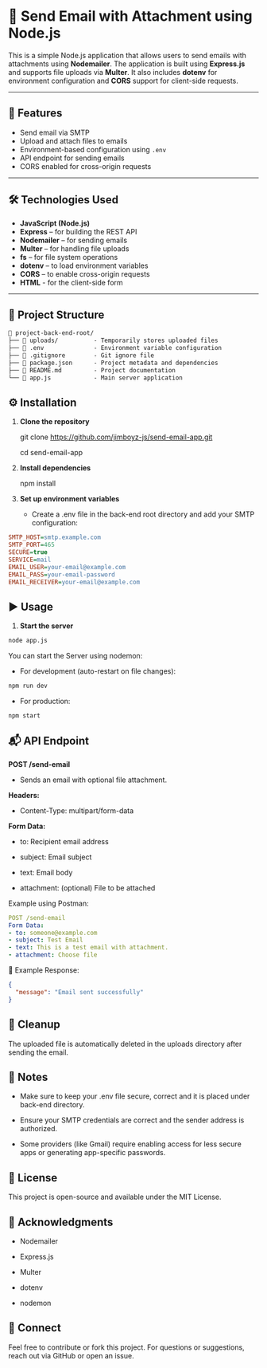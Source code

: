 # 📧 Send Email with Attachment using Node.js

This is a simple Node.js application that allows users to send emails with attachments using **Nodemailer**. The application is built using **Express.js** and supports file uploads via **Multer**. It also includes **dotenv** for environment configuration and **CORS** support for client-side requests.

---

## 🚀 Features

- Send email via SMTP
- Upload and attach files to emails
- Environment-based configuration using `.env`
- API endpoint for sending emails
- CORS enabled for cross-origin requests

---

## 🛠️ Technologies Used

- **JavaScript (Node.js)**
- **Express** – for building the REST API
- **Nodemailer** – for sending emails
- **Multer** – for handling file uploads
- **fs** – for file system operations
- **dotenv** – to load environment variables
- **CORS** – to enable cross-origin requests
- **HTML** - for the client-side form

---

## 📁 Project Structure

```markdown
📁 project-back-end-root/
├── 📁 uploads/          - Temporarily stores uploaded files
├── 📄 .env              - Environment variable configuration
├── 📄 .gitignore        - Git ignore file
├── 📄 package.json      - Project metadata and dependencies
├── 📄 README.md         - Project documentation
└── 📄 app.js            - Main server application

```

## ⚙️ Installation

1. **Clone the repository**
   
   git clone https://github.com/jimboyz-js/send-email-app.git
   
   cd send-email-app

2. **Install dependencies**

    npm install

3. **Set up environment variables**

    * Create a .env file in the back-end root directory and add your SMTP configuration:

```ini
SMTP_HOST=smtp.example.com
SMTP_PORT=465
SECURE=true
SERVICE=mail
EMAIL_USER=your-email@example.com
EMAIL_PASS=your-email-password
EMAIL_RECEIVER=your-email@example.com
```

## ▶️ Usage

1. **Start the server**

```bash
node app.js
```

You can start the Server using nodemon:  

* For development (auto-restart on file changes):
```bash
npm run dev
```

* For production:

```
npm start
```

## 📬 API Endpoint

**POST /send-email**

* Sends an email with optional file attachment.

**Headers:**

* Content-Type: multipart/form-data

**Form Data:**

* to: Recipient email address

* subject: Email subject

* text: Email body

* attachment: (optional) File to be attached

Example using Postman:

```yaml
POST /send-email
Form Data:
- to: someone@example.com
- subject: Test Email
- text: This is a test email with attachment.
- attachment: Choose file
```

🧪 Example Response:

```json
{
  "message": "Email sent successfully"
}
```

## 🧹 Cleanup
The uploaded file is automatically deleted in the uploads directory after sending the email.

## 📌 Notes

* Make sure to keep your .env file secure, correct and it is placed under back-end directory. 

* Ensure your SMTP credentials are correct and the sender address is authorized.

* Some providers (like Gmail) require enabling access for less secure apps or generating app-specific passwords.

## 📄 License
This project is open-source and available under the MIT License.

## 🙌 Acknowledgments
* Nodemailer

* Express.js

* Multer

* dotenv

* nodemon

## 🔗 Connect
Feel free to contribute or fork this project.
For questions or suggestions, reach out via GitHub or open an issue.




